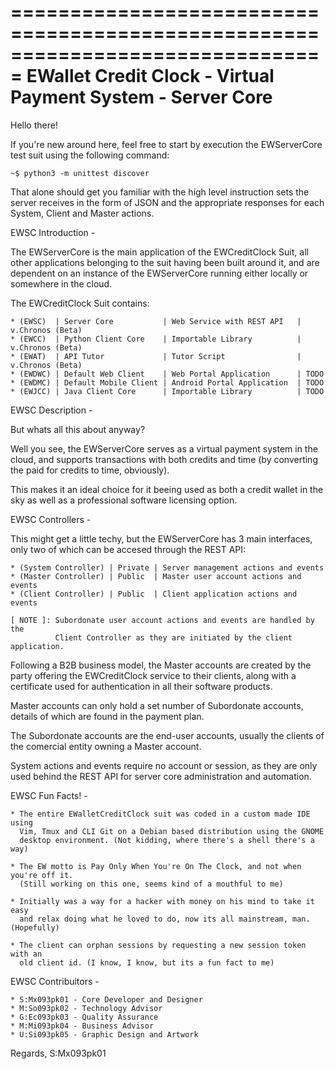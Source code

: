 ===============================================================================
        EWallet Credit Clock - Virtual Payment System - Server Core
===============================================================================

Hello there!

If you're new around here, feel free to start by execution the EWServerCore
test suit using the following command:

    ~$ python3 -m unittest discover

That alone should get you familiar with the high level instruction sets the
server receives in the form of JSON and the appropriate responses for each
System, Client and Master actions.


EWSC Introduction -


The EWServerCore is the main application of the EWCreditClock Suit,
all other applications belonging to the suit having been built around it, and
are dependent on an instance of the EWServerCore running either locally
or somewhere in the cloud.

The EWCreditClock Suit contains:

    * (EWSC)  | Server Core           | Web Service with REST API   | v.Chronos (Beta)
    * (EWCC)  | Python Client Core    | Importable Library          | v.Chronos (Beta)
    * (EWAT)  | API Tutor             | Tutor Script                | v.Chronos (Beta)
    * (EWDWC) | Default Web Client    | Web Portal Application      | TODO
    * (EWDMC) | Default Mobile Client | Android Portal Application  | TODO
    * (EWJCC) | Java Client Core      | Importable Library          | TODO


EWSC Description -


But whats all this about anyway?

Well you see, the EWServerCore serves as a virtual payment system in the cloud,
and supports transactions with both credits and time (by converting the paid
for credits to time, obviously).

This makes it an ideal choice for it beeing used as both a credit wallet in the
sky as well as a professional software licensing option.


EWSC Controllers -


This might get a little techy, but the EWServerCore has 3 main interfaces, only
two of which can be accesed through the REST API:

    * (System Controller) | Private | Server management actions and events
    * (Master Controller) | Public  | Master user account actions and events
    * (Client Controller) | Public  | Client application actions and events

    [ NOTE ]: Subordonate user account actions and events are handled by the
              Client Controller as they are initiated by the client application.

Following a B2B business model, the Master accounts are created by the party
offering the EWCreditClock service to their clients, along with a certificate
used for authentication in all their software products.

Master accounts can only hold a set number of Subordonate accounts, details of
which are found in the payment plan.

The Subordonate accounts are the end-user accounts, usually the clients of the
comercial entity owning a Master account.

System actions and events require no account or session, as they are only used
behind the REST API for server core administration and automation.


EWSC Fun Facts! -


    * The entire EWalletCreditClock suit was coded in a custom made IDE using
      Vim, Tmux and CLI Git on a Debian based distribution using the GNOME
      desktop environment. (Not kidding, where there's a shell there's a way)

    * The EW motto is Pay Only When You're On The Clock, and not when you're off it.
      (Still working on this one, seems kind of a mouthful to me)

    * Initially was a way for a hacker with money on his mind to take it easy
      and relax doing what he loved to do, now its all mainstream, man. (Hopefully)

    * The client can orphan sessions by requesting a new session token with an
      old client id. (I know, I know, but its a fun fact to me)


EWSC Contribuitors -


    * S:Mx093pk01 - Core Developer and Designer
    * M:So093pk02 - Technology Advisor
    * G:Ec093pk03 - Quality Assurance
    * M:Mi093pk04 - Business Advisor
    * U:Si093pk05 - Graphic Design and Artwork


Regards, S:Mx093pk01

